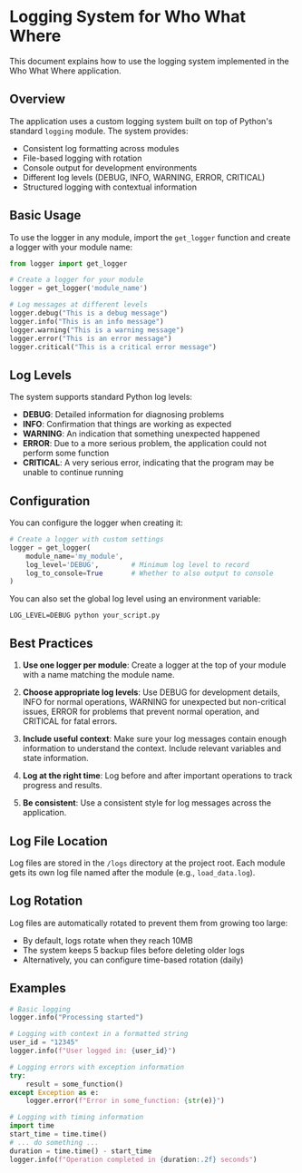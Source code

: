 # Logging System for Who What Where

This document explains how to use the logging system implemented in the Who What Where application.

## Overview

The application uses a custom logging system built on top of Python's standard `logging` module. The system provides:

- Consistent log formatting across modules
- File-based logging with rotation
- Console output for development environments
- Different log levels (DEBUG, INFO, WARNING, ERROR, CRITICAL)
- Structured logging with contextual information

## Basic Usage

To use the logger in any module, import the `get_logger` function and create a logger with your module name:

```python
from logger import get_logger

# Create a logger for your module
logger = get_logger('module_name')

# Log messages at different levels
logger.debug("This is a debug message")
logger.info("This is an info message")
logger.warning("This is a warning message")
logger.error("This is an error message")
logger.critical("This is a critical error message")
```

## Log Levels

The system supports standard Python log levels:

- **DEBUG**: Detailed information for diagnosing problems
- **INFO**: Confirmation that things are working as expected
- **WARNING**: An indication that something unexpected happened
- **ERROR**: Due to a more serious problem, the application could not perform some function
- **CRITICAL**: A very serious error, indicating that the program may be unable to continue running

## Configuration

You can configure the logger when creating it:

```python
# Create a logger with custom settings
logger = get_logger(
    module_name='my_module',  
    log_level='DEBUG',        # Minimum log level to record
    log_to_console=True       # Whether to also output to console
)
```

You can also set the global log level using an environment variable:

```
LOG_LEVEL=DEBUG python your_script.py
```

## Best Practices

1. **Use one logger per module**: Create a logger at the top of your module with a name matching the module name.

2. **Choose appropriate log levels**: Use DEBUG for development details, INFO for normal operations, WARNING for unexpected but non-critical issues, ERROR for problems that prevent normal operation, and CRITICAL for fatal errors.

3. **Include useful context**: Make sure your log messages contain enough information to understand the context. Include relevant variables and state information.

4. **Log at the right time**: Log before and after important operations to track progress and results.

5. **Be consistent**: Use a consistent style for log messages across the application.

## Log File Location

Log files are stored in the `/logs` directory at the project root. Each module gets its own log file named after the module (e.g., `load_data.log`).

## Log Rotation

Log files are automatically rotated to prevent them from growing too large:

- By default, logs rotate when they reach 10MB
- The system keeps 5 backup files before deleting older logs
- Alternatively, you can configure time-based rotation (daily)

## Examples

```python
# Basic logging
logger.info("Processing started")

# Logging with context in a formatted string
user_id = "12345"
logger.info(f"User logged in: {user_id}")

# Logging errors with exception information
try:
    result = some_function()
except Exception as e:
    logger.error(f"Error in some_function: {str(e)}")

# Logging with timing information
import time
start_time = time.time()
# ... do something ...
duration = time.time() - start_time
logger.info(f"Operation completed in {duration:.2f} seconds")
```
